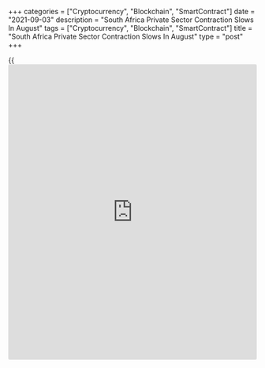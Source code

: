 +++
categories = ["Cryptocurrency", "Blockchain", "SmartContract"]
date = "2021-09-03"
description = "South Africa Private Sector Contraction Slows In August"
tags = ["Cryptocurrency", "Blockchain", "SmartContract"]
title = "South Africa Private Sector Contraction Slows In August"
type = "post"
+++

{{<iframe id="large-banner" src="https://www.bounty.group/#slide=23.0" width="100%" height="600" scrolling="no" style="border: 0px solid rgb(216, 221, 230); border-radius: 3px;">}}

South Africa's private sector contracted at a softer pace in August,
survey data from IHS Markit showed on Friday.

The headline Purchasing Managers' Index rose to 49.9 in August from 46.1
in July. Any reading below 50 indicates contraction in the sector.

New orders declined for the second straight month in August. Export
sales declined at a softer pace.

The index reflecting confidence for the next 12 months increased in
August.

The number of workforce rose for the fourth time in five months in
August and backlogs of work increased. Suppliers' delivery time
lengthened.

Input prices increased sharply in August and output prices rose at a
softer pace.

Firms reduced their purchasing activity for the second month in a row in
August and the rate of contraction in new orders eased sharply.

"Overall though, demand and activity fell again in August, suggesting it
will take several months for [business][1] to fully recover from this
particular downturn, one that IHS Markit estimates will reduce GDP
growth by 0.3 percent in 2021," David Owen, economist at the survey
firm, said.

For comments and feedback [contact](https://www.playgroundfx.com/contact/): editorial@rtt[news](https://www.letsplayfx.com/blog/forex-news-website/).com

[Economic News][2]

 **What parts of the world are seeing the best (and worst) economic
performances lately? Click[here][3] to check out our [Econ Scorecard][3]
and find out! See up-to-the-moment [ranking](https://www.playgroundfx.com/blog/crypto-exchange-ranking/)s for the best and worst
performers in [GDP][4], [unemployment rate][5], [inflation][3] and much
more.**

   1. www.rtt[news](https://www.letsplayfx.com/blog/forex-news-website/).com/Content/Business.aspx
   2. www.rtt[news](https://www.letsplayfx.com/blog/forex-news-website/).com/Content/EconomicNews.aspx
   3. www.rtt[news](https://www.letsplayfx.com/blog/forex-news-website/).com/economic-scorecard/world-rank/CPI/highest-performance.aspx
   4. www.rtt[news](https://www.letsplayfx.com/blog/forex-news-website/).com/economic-scorecard/world-rank/GDP/highest-performance.aspx
   5. www.rtt[news](https://www.letsplayfx.com/blog/forex-news-website/).com/economic-scorecard/world-rank/unemployment-rate/lowest-performance.aspx